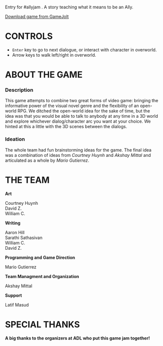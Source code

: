 Entry for #allyjam . A story teaching what it means to be an Ally.  

[Download game from GameJolt](https://gamejolt.com/games/ali-tale/292086)

# CONTROLS  
* `Enter` key to go to next dialogue, or interact with character in overworld.  
* Arrow keys to walk left/right in overworld.  

# ABOUT THE GAME  
### Description  
This game attempts to combine two great forms of video game: bringing the informative power of the visual novel genre and the flexibility of an open-world RPG. We ditched the open-world idea for the sake of time, but the idea was that you would be able to talk to anybody at any time in a 3D world and explore whichever dialog/character arc you want at your choice. We hinted at this a little with the 3D scenes between the dialogs.

### Ideation  
The whole team had fun brainstorming ideas for the game. The final idea was a combination of ideas from *Courtney Huynh* and *Akshay Mittal* and articulated as a whole by *Mario Gutierrez*.

# THE TEAM  

**Art**  

Courtney Huynh  
David Z.  
William C.  

**Writing**  

Aaron Hill  
Sarathi Sathasivan  
William C.  
David Z.  

**Programming and Game Direction**  

Mario Gutierrez  

**Team Managment and Organization**  

Akshay Mittal  

**Support**  

Latif Masud  

# SPECIAL THANKS  
**A big thanks to the organizers at ADL who put this game jam together!**  
